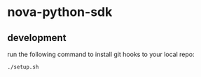 # nova-python-sdk

## development

run the following command to install git hooks to your local repo:
```bash
./setup.sh
```

